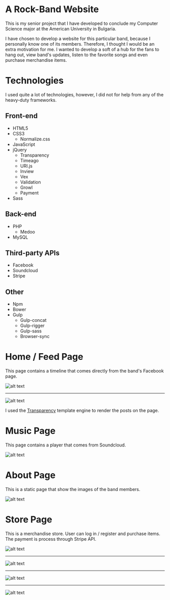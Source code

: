 # A Rock-Band Website

This is my senior project that I have developed to conclude my Computer Science major at the American University in Bulgaria. 

I have chosen to develop a website for this particular band, because I personally know one of its members. Therefore, I thought I would be an extra motivation for me. I wanted to develop a soft of a hub for the fans to hang out, view band's updates, listen to the favorite songs and even purchase merchandise items.

# Technologies

I used quite a lot of technologies, however, I did not for help from any of the heavy-duty frameworks.

## Front-end
 - HTML5
 - CSS3
   - Normalize.css
 - JavaScript
 - jQuery
   - Transparency
   - Timeago
   - URI.js
   - Inview
   - Vex
   - Validation
   - Growl
   - Payment
 - Sass
 
## Back-end

 - PHP
   - Medoo
 - MySQL

## Third-party APIs

 - Facebook
 - Soundcloud
 - Stripe

## Other

 - Npm
 - Bower
 - Gulp
   - Gulp-concat
   - Gulp-rigger
   - Gulp-sass
   - Browser-sync

# Home / Feed Page

This page contains a timeline that comes directly from the band's Facebook page.

![alt text](https://github.com/pavermakov/rock-band-site/raw/master/img/screenshots/Capture1.PNG "Feed Page")

***

![alt text](https://github.com/pavermakov/rock-band-site/raw/master/img/screenshots/Capture2.PNG "Feed Page")

I used the [Transparency](http://leonidas.github.io/transparency/) template engine to render the posts on the page.

# Music Page

This page contains a player that comes from Soundcloud.

![alt text](https://github.com/pavermakov/rock-band-site/raw/master/img/screenshots/Capture3.PNG "Music Page")

# About Page

This is a static page that show the images of the band members.

![alt text](https://github.com/pavermakov/rock-band-site/raw/master/img/screenshots/Capture4.PNG "About Page")

# Store Page

This is a merchandise store. User can log in / register and purchase items. The payment is process through Stripe API.

![alt text](https://github.com/pavermakov/rock-band-site/raw/master/img/screenshots/Capture5.PNG "Store Page")

***

![alt text](https://github.com/pavermakov/rock-band-site/raw/master/img/screenshots/Capture6.PNG "About Page")

***

![alt text](https://github.com/pavermakov/rock-band-site/raw/master/img/screenshots/Capture7.PNG "Store Page")

***

![alt text](https://github.com/pavermakov/rock-band-site/raw/master/img/screenshots/Capture8.PNG "Store Page")
